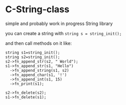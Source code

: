# C-String-class

simple and probably work in progress String library

you can create a string with `string s = string_init();`

and then call methods on it like:
```
string s1=string_init();
string s2=string_init();
s2->fn_append_str(s2, " World");
s1->fn_append_str(s1, "Hello")
  ->fn_append_string(s1, s2)
  ->fn_append_char(s1, '!')
  ->fn_append_int(s1, 15)
  ->fn_print(s1);

s2->fn_delete(s2);
s1->fn_delete(s1);
```
